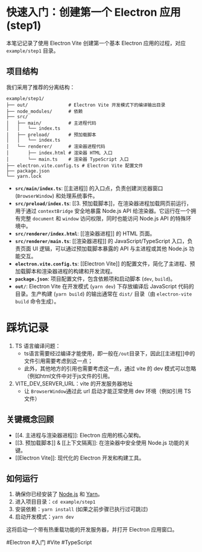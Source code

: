 # 快速入门：创建第一个 Electron 应用 (step1)

本笔记记录了使用 Electron Vite 创建第一个基本 Electron 应用的过程，对应 `example/step1` 目录。

## 项目结构

我们采用了推荐的分离结构：

```
example/step1/
├── out/               # Electron Vite 开发模式下的编译输出目录
├── node_modules/      # 依赖
├── src/
│   ├── main/          # 主进程代码
│   │   └── index.ts
│   ├── preload/       # 预加载脚本
│   │   └── index.ts
│   └── renderer/      # 渲染器进程代码
│       ├── index.html # 渲染器 HTML 入口
│       └── main.ts    # 渲染器 TypeScript 入口
├── electron.vite.config.ts # Electron Vite 配置文件
├── package.json
└── yarn.lock
```

-   **`src/main/index.ts`**: [[主进程]] 的入口点，负责创建浏览器窗口 (`BrowserWindow`) 和处理系统事件。
-   **`src/preload/index.ts`**: [[3. 预加载脚本]]，在渲染器进程加载网页前运行，用于通过 `contextBridge` 安全地暴露 Node.js API 给渲染器。它运行在一个拥有完整 `document` 和 `window` 访问权限，同时也能访问 Node.js API 的特殊环境中。
-   **`src/renderer/index.html`**: [[渲染器进程]] 的 HTML 页面。
-   **`src/renderer/main.ts`**: [[渲染器进程]] 的 JavaScript/TypeScript 入口，负责页面 UI 逻辑，可以通过预加载脚本暴露的 API 与主进程或其他 Node.js 功能交互。
-   **`electron.vite.config.ts`**: [[Electron Vite]] 的配置文件，简化了主进程、预加载脚本和渲染器进程的构建和开发流程。
-   **`package.json`**: 项目配置文件，包含依赖项和启动脚本 (`dev`, `build`)。
-   **`out/`**: Electron Vite 在开发模式 (`yarn dev`) 下存放编译后 JavaScript 代码的目录。生产构建 (`yarn build`) 的输出通常在 `dist/` 目录（由 `electron-vite build` 命令生成）。

# 踩坑记录
1. TS 语言编译问题：
	-  ts语言需要经过编译才能使用，即一般在`/out`目录下，因此[[主进程]]中的文件引用需要考虑到这一点；
	- 此外，其他地方的引用也需要考虑这一点，通过 vite 的 dev 模式可以忽略（例如html文件中对于js文件的引用。
2. VITE_DEV_SERVER_URL：vite 的开发服务器地址
	- 让 `BrowserWindow`通过此 url 启动才能正常使用 dev 环境（例如引用 TS 文件）
## 关键概念回顾

-   [[4. 主进程与渲染器进程]]: Electron 应用的核心架构。
-   [[3. 预加载脚本]] & [[上下文隔离]]: 在渲染器中安全使用 Node.js 功能的关键。
-   [[Electron Vite]]: 现代化的 Electron 开发和构建工具。

## 如何运行

1.  确保你已经安装了 [Node.js](https://nodejs.org/) 和 [Yarn](https://yarnpkg.com/)。
2.  进入项目目录：`cd example/step1`
3.  安装依赖：`yarn install` (如果之前步骤已执行过可跳过)
4.  启动开发模式：`yarn dev`

这将启动一个带有热重载功能的开发服务器，并打开 Electron 应用窗口。

#Electron #入门 #Vite #TypeScript